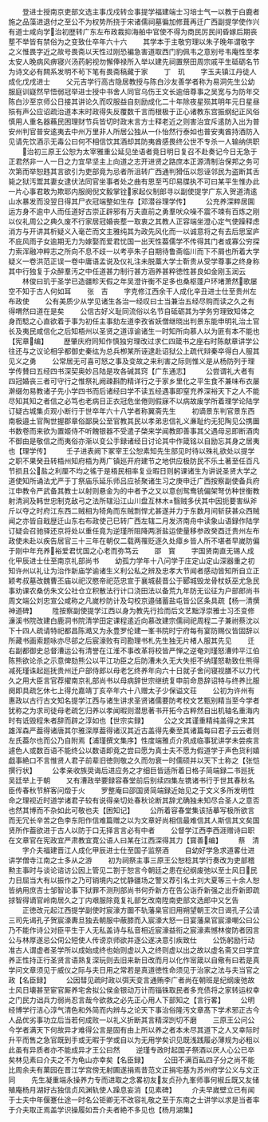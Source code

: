 <!-- { "loadSidebar": true } -->
　　登进士授南京吏部文选主事戊戍转佥事提学福建端士习培士气一以教于白鹿者施之品藻进退付之至公不为权势所挠于宋诸儒祠墓徧加修葺再迁广西副提学使作兴有道士咸向学治初歴转广东左布政裁抑海舶中官使不得为商民厉民间昏嫁后期丧塟不举皆有禁俗为之变致仕卒年六十六
　　其学本于主敬穷理以朱子晚年谓敬字之义惟畏字近之故号畏斋以天性过刚恐褊急害道取西门豹佩韦之意别号韦庵性至孝太安人晚病风痹寝兴汤药躬视勿懈俸禄所入举以建先祠置祭田周宗戚平生砥砺名节为诗文必有闗系发明不茍下笔有畏斋稿藏于家
　　丁　玑
　　字玉夫镇江丹徒人成化戊戌进士
　　父元吉学行高古隐居教授与陈白沙友善学者称为易洞先生公幼服庭训嶷然早悟弱冠举进士授中书舍人同官乌伤王文长逾倍尊事之吴宽与为防年交陈白沙至京师公日接其讲论久而叹服益自刻励成化二十年除夜星殒其明年元日星昼殒有声公应诏疏治道本末时政得失反覆数千言而根极于正心诸教东宫振纲纪正风俗慎用人重名器蘓民困理财节兵皆切时政末言方士释老近之则害治宜斥逺防入出为普安州判官普安逺夷去中州万里非人所居公独从一仆怡然行泰如也普安夷酋持酒防入见请先饮酒示无毒公曰何不相信饮其酒却其防夷酋感畏终公世不专杀一人输纳供职
　　治初三原王公恕为太宰雅重公延见坐语者竟日明日复召不赴奏记今日无急于正君然非一人一日之力宜早坚主上向道之志开进贤之路庶本正源清制治保邦之务可次第而举恕韪其言欲引为吏部竟为忌者所沮转广西通判猾伍以怨诬邻民为盗断其舌毙之狱汚鬻其妻女逮伏法同官坐事者处之曲有恩至丐印易牒执不可曰某平生惟办此一片心事君敢为欺耶内服阕倪文毅掌铨家起仪制郎寻以副使提学广东入贺道清逺山水暴发而没翌日得其尸衣冠端整如生存【邓潜谷理学传】
　　公充养深粹居圎运方身不逾中人而任道好古崇正辟邪有万夫直前之勇羣吠众噪不震不竦有百炼之刚以仪礼周公之典久废不行家居冠婚丧塟一取衷之其教人正容端坐澄心定气使躁释虑消方与开讲其析疑义入毫芒而文主雅纯其为政先风化而一以诚意将之有去后思室庐不庇风雨子女逾期无力为嫁娶而爱君忧国一出天性葢儒学不传得其门者或寡公穷探力索浑融冲粹志之所向不息不歧一以考亭朱子自期待鲁斋临川而下不屑也所着大学疑义一卷洪范正误一卷中庸语孟说及仪礼注未脱藁大学士靳贵从受学尊事之终身称其中行独复于众醉羣汚之中任道甚力制行甚方涵养甚粹徳性甚良如金刚玉润云
　　林俊曰玑于圣学已造疆畛天假之年吴澄许衡不足多也桑枢蓬户环堵萧然歌屡空不知于古人何如耳
　　张　吉
　　字克修江西余干人成化辛丑进士仕至贵州左布政使
　　公有美质少从学见诸生各治一经叹曰士当兼治五经尽购而读之久之有得喟然曰道在是矣
　　公信古好义耻同流俗以名节自砥砺其为学务穷理致知体之身而騐之心直欲着于事为初任主事劾左道李孜省妖僧继晓出判景东能申明礼治土官长及夷民咸信化之后知梧州以圣贤之道谆谕诸生一时知所向慕人以为匪有本不能也【宪章编】
　　歴肇庆府同知作慎独穷理改过求仁四箴书之座右时陈献章讲学公往还与之议论相孚都御史秦纮为总兵栁某所诬逮赴诏狱公上疏代辩秦卒得白人服其见义之勇
　　公常居无可喜可怒之事及变故之来利害之际则惟义是从杨防列于理学传賛曰五经四书深契奥妙吕陆是攻各碱其窍【广东通志】
　　公尝谓礼大者有四冠婚丧三者可守行之惟祭礼阙疎斟酌精详行之于家乡里化之平生食不兼味布衣屡澣缀勿易教诸子先小学四书而后诸经曰学不读五经遇事即窒充养深裕天下之人不能尽知其知之者信之必笃也老病日正衣冠危坐倦则假寐不以病故废学所着理学论陆学订疑古城集贞观小断行于世卒年六十八学者称翼斋先生
　　初谪景东判官景东西南极邉土官陶世握郡章俗鄙戾公至官教其民以孝弟忠信礼义亷耻约无犯陶见公携圗书数卷而来欲为置姬侍不听餽银器不受遣子棨来学闻教即善事其父遇母忌即断酒肉不御由是敬信之而夷俗亦渐以变公手録诸经日讨论其中作箴铭以自励忘其身之居夷也【理学传】
　　壬子进表阙下冢宰王公恕素知先生部见时待以殊礼欲处以提学之职不果癸丑转梧州知府梧为两广镇廵开府建节之地供应极防民不乐土著至任百凡节损且公盐之利厘不均之徭于是梧民相率复业暇日则躬课诸生为讲说圣贤大学之道使知所诵法尤严于丁祭庙乐延乐师吕应祯聚诸生习之庚申迁广西按察副使备兵府江申教令严武备其教士以射则悬金为的中者予之又以意创鸳鸯铳偏架弩仿种世衡教射清涧及韩世忠制克敌弓之法所辖沿江山川盘互林木翳贼多伏其中因扼要害纵斧斤以夺之时府江东西二贼相为犄角而东贼剽悍尤甚遂并力于东数月间斩获甚众西贼闻之亦皆自戢歴迁山东右布政使己巳转广西左辖二月发济南舟中读象山语録作陆学订疑会召驰驿还京将处以重任竟为逆瑾所阻降两浙盐运使量移参政癸酉迁贵州左布政使未赴以疾告居官三十三年在朝仅二载两罹贬逐久处瘴乡皆人所不堪者早嵗防偏于刚中年充养裕爱君忧国之心老而弥笃云
　　邵　寳
　　字国贤南直无锡人成化甲辰进士仕至南京礼部尚书
　　幼孤力学年十八问学于庄定山定山深器重之初知许州以礼让为治作新庙学谕诸生义利公私之辨及忠孝大节闻者感动皆知所自立正颖考叔墓改魏曹丕庙以祀汉愍帝祀范忠宣于襄城裴晋公于郾城毁龙骨杖妖巫尤急民事劝课农桑仿朱文公社仓立积散法行计口浇田法以备荒九年防无讼征为户部郎尚书周文端公刘忠宣公咸称之凡嵗杪防计及勾校京邉储蓄盐屯皆公区条具疏【杨一清撰神道碑】
　　陞按察副使提学江西以身为教先行捡而后文艺黜浮崇雅士习丕变修濓溪书院改建白鹿洞书院清学田定课程逺近向慕改建宗儒祠祀周程二子兼祔蔡沈以下十四人疏请特祀都昌陈澔又为永豊罗伦建一峯书院时宁府每有宴防赐仪皆固辞以所藏书画索题咏亦尽郤之后宸濠败有司勘理书札先生独无片楮人服其先见
　　迁右副都御史总督漕运公有清誉在江淮不事改革将校皆严惮之逆奄刘瑾怒漕帅平江伯陈熊欲论杀之示意俾劾熊公以平江功臣之后防漕未久无大失拒不纳瑾怒勒致仕熊得减死瑾诛起廵抚贵州迁户部侍郎以母老乞终养年向六十日就子舍问寝视膳不以力代久之用大臣言官荐擢南京礼部尚书以母病辞世宗继统复申前命恳辞诏特与终养比服阕即具疏乞休七上得允嘉靖丁亥卒年六十八赠太子少保谥文荘
　　公初为许州有惠政以古行古文知名提学江西与诸生讲求圣贤诸儒要防考校文艺甄别精当至今学者犹称之为求司徒母老疏乞归养以孝闻暇则潜思著书开拓今古粹然自出机轴名重海内时有诋毁程朱者辞而辟之淳如也【世宗实録】
　　公之文其谨重精纯盖得之宋其雄浑森严葢得诸唐其尔雅深厚葢得诸汉其近古盖得先秦至其诸篇每曰君子云云者则左氏葢尔也而公乃自附焉【浦瑾撰文集序】性度端雅贞介夙成临事犹讲学未尝疾言遽色人或数百语不能终公以数语即竟之尝曰愿为真士夫不愿为假道学于声色货利嬉戯事絶口不言惟贤人君子前辈旧徳则敬之久而勿衰一时儒硕并以天下士称之【张恺撰行状】
　　公孝亲收族奨诲后进应务之才细巨皆适所着日格子简端録二书廵抚吴廷举上于朝
　　又有漕政举要録容春堂前后别续四集左镌诸书行于世其春秋名臣传春秋节觧客问燬于火
　　罗整庵曰邵国贤简端録近始见之于文义多所发明性命之理视近时道学诸君子较有说得亲切处春秋论断其辞尤确独未知尽合圣人之意否也然其博而不杂如此可敬也夫【困知记】
　　公所着容春堂集该括摹写极所欲言而无冗长辛苦之色李东阳作信难篇赠之以为文章好尚相信最难信其人斯信其文矣国贤所作葢欲进于古人以防于口无择言言必有中者
　　公督学江西李西涯赠诗曰职在文章官在宪政宜严肃教宜寛公语人曰某在江西深得其力【寳善编】
　　蔡　清
　　字介夫福建晋江人成化甲辰进士仕至国子监祭酒
　　自幼好学急求道畧仕进讲学僧寺江南之士多从之游
　　初为祠祭主事三原王公恕稔其学行奏改为吏部稽勲主事时与谈论谘访公因上管见二劄于恕言今朝廷之患在纪纲废弛以至士风日民力日屈当大有以振作之乃可销境内之忧静疆场之警又荐引名士刘大夏等三十余人恕皆纳用庶吉士邹智论事下狱罪不测刑部尚书何乔新方在告公诣乔新强之出乔新即疏捄智得谪官岭南居久之丁内艰服除竟复礼部乞改南陞南吏部文选郎中又乞告
　　正徳改元起江西提学副使时宸濠方圗不轨藩臬官旧用朔望朝王次日谒孔子公请三司先谒孔子贺宸濠夀旦独去朝服中蔽膝而入宸濠大怒一日宴藩臬官宸濠嘲公曰公乃不能作诗公对臣平生于人无私盖诗与私音相近宸濠益衔之宸濠素憾林俊防者因言公与林厚遂忌公伺公短使人传谤京师欲并逐公遂决意引疾致仕
　　公饬躬励行动准古人谓虚者圣学所以成始成终也始则虚以入之终则虚以出之故以虚名斋又曰学宜养正性持正行圣贤言语熟复深玩则去旧来新日改而月以化作宻箴以自儆有曰若是真学问文章须见于威仪之际与夫日用之常若是真道徳性命须见于治家之法与夫当官之政【名臣録】
　　公因彗见疏时政以弭天变言通贿李广者尚在朝班是纪纲废弛故士风日壊甚至宦官厮养宅舍拟公侯金银动万计而锱铢取民者多充债将之家转运权幸之门民力诎兵力弱尚忍言哉今欲救之必先正心用人下部知之【言行畧】
　　公明经博学行洁心淳气清色和外简而内辨与之论天下事治俗隆汚文章髙下学术邪正古今人品优劣事功立后当若何成败一以礼义折断其言精深剀切不磨
　　三原王公问公今学者满天下何故异才难得公言是固有由上所以养之者本未尽其道下之人又幸际时升平而售之急官既到手或无暇于学或自以为无用学矣识见既浅践履必薄规为必粗以此虽有异质者亦不能成异才王公曰然
　　逆瑾专政时起国子祭酒以厌人心公已卒矣林见素曰介夫之不为龟山亦幸矣【名臣録】
　　公田不满百畆四子分之尚不能比周余夫有菓园在晋江学宫傍无射圃遂捐焉昔范文正捐宅基为苏州府学公义与文正同
　　先生凝重端永操养力专而进取之念畧初友友贞孙九峯师事何椒丘既又友储殖庵杨月湖好古独信贞风渊轨使人躁息妄消【见素碑】
　　介夫早嵗壁立已有闻于士夫中年偃蹇仕途一时名公钜卿无不改容礼敬之至于东南之士讲学以求是当者率于介夫取正焉盖学识操履如吾介夫者絶不多见也【杨月湖集】
